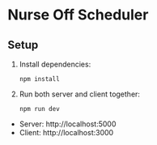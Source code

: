 # Nurse Off Scheduler

## Setup

1. Install dependencies:
   ```
   npm install
   ```

2. Run both server and client together:
   ```
   npm run dev
   ```

- Server: http://localhost:5000  
- Client: http://localhost:3000
